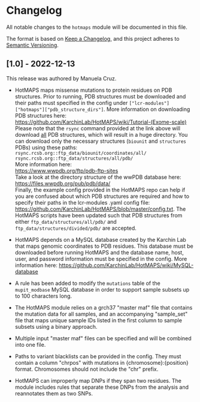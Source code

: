 # Changelog

All notable changes to the `hotmaps` module will be documented in this file.

The format is based on [Keep a Changelog](https://keepachangelog.com/en/1.0.0/),
and this project adheres to [Semantic Versioning](https://semver.org/spec/v2.0.0.html).

## [1.0] - 2022-12-13

This release was authored by Manuela Cruz.

- HotMAPS maps missense mutations to protein residues on PDB structures. Prior to running, PDB structures must be downloaded and their paths must specified in the config under `["lcr-modules"]["hotmaps"]["pdb_structure_dirs"]`. More information on downloading PDB structures here: https://github.com/KarchinLab/HotMAPS/wiki/Tutorial-(Exome-scale) <br />
Please note that the `rsync` command provided at the link above will download <ins>all</ins> PDB structures, which will result in a huge directory. You can download only the necessary structures (`biounit` and `structures` PDBs) using these paths:<br />
`rsync.rcsb.org::ftp_data/biounit/coordinates/all/`<br />
`rsync.rcsb.org::ftp_data/structures/all/pdb/`<br />
More information here:<br />
https://www.wwpdb.org/ftp/pdb-ftp-sites <br />
Take a look at the directory structure of the wwPDB database here:<br />
https://files.wwpdb.org/pub/pdb/data/ <br />
Finally, the example config provided in the HotMAPS repo can help if you are confused about which PDB structures are required and how to specify their paths in the lcr-modules .yaml config file: https://github.com/KarchinLab/HotMAPS/blob/master/config.txt. The HotMAPS scripts have been updated such that PDB structures from either `ftp_data/structures/all/pdb/` and `ftp_data/structures/divided/pdb/` are accepted.

- HotMAPS depends on a MySQL database created by the Karchin Lab that maps genomic coordinates to PDB residues. This database must be downloaded before running HotMAPS and the database name, host, user, and password information must be specified in the config. More information here: https://github.com/KarchinLab/HotMAPS/wiki/MySQL-database

- A rule has been added to modify the `mutations` table of the `mupit_modbase` MySQL database in order to support sample subsets up to 100 characters long.

- The HotMAPS module relies on a grch37 "master maf" file that contains the mutation data for all samples, and an accompanying "sample_set" file that maps unique sample IDs listed in the first column to sample subsets using a binary approach. 

- Multiple input "master maf" files can be specified and will be combined into one file.

- Paths to variant blacklists can be provided in the config. They must contain a column "chrpos" with mutations in {chromosome}:{position} format. Chromosomes should not include the "chr" prefix.

- HotMAPS can improperly map DNPs if they span two residues. The module includes rules that separate these DNPs from the analysis and reannotates them as two SNPs.

